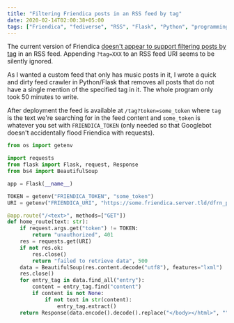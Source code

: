 ```yaml
---
title: "Filtering Friendica posts in an RSS feed by tag"
date: 2020-02-14T02:00:38+05:00
tags: ["Friendica", "fediverse", "RSS", "Flask", "Python", "programming"]
---
```


The current version of Friendica [doesn't appear to support filtering posts by
tag](https://libranet.de/display/0b6b25a8-185e-3d67-ae42-cb8788243360) in an RSS
feed. Appending `?tag=XXX` to an RSS feed URI seems to be silently ignored.

As I wanted a custom feed that only has music posts in it, I wrote a quick and
dirty feed crawler in Python/Flask that removes all posts that do not have a
single mention of the specified tag in it. The whole program only took 50
minutes to write.

<!--more-->

After deployment the feed is available at
`/tag?token=some_token` where `tag` is the text we're searching for in the feed
content and `some_token` is whatever you set with `FRIENDICA_TOKEN` (only needed
so that Googlebot doesn't accidentally flood Friendica with requests).

```py
from os import getenv

import requests
from flask import Flask, request, Response
from bs4 import BeautifulSoup

app = Flask(__name__)

TOKEN = getenv("FRIENDICA_TOKEN", "some_token")
URI = getenv("FRIENDICA_URI", "https://some.friendica.server.tld/dfrn_poll/username")

@app.route("/<text>", methods=["GET"])
def home_route(text: str):
    if request.args.get("token") != TOKEN:
        return "unauthorized", 401
    res = requests.get(URI)
    if not res.ok:
        res.close()
        return "failed to retrieve data", 500
    data = BeautifulSoup(res.content.decode("utf8"), features="lxml")
    res.close()
    for entry_tag in data.find_all("entry"):
        content = entry_tag.find("content")
        if content is not None:
            if not text in str(content):
                entry_tag.extract()
    return Response(data.encode().decode().replace("</body></html>", "").replace("<html><body>", "").encode(), mimetype="application/rss+xml")
```

